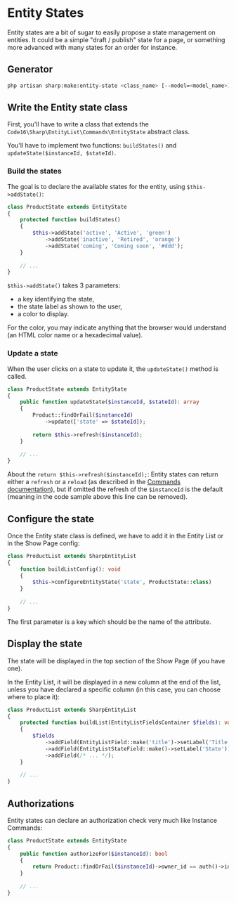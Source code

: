 # Entity States

Entity states are a bit of sugar to easily propose a state management on entities. It could be a simple "draft / publish" state for a page, or something more advanced with many states for an order for instance.

## Generator

```bash
php artisan sharp:make:entity-state <class_name> [--model=<model_name>]
```

## Write the Entity state class

First, you'll have to write a class that extends the `Code16\Sharp\EntityList\Commands\EntityState` abstract class.

You'll have to implement two functions: `buildStates()` and `updateState($instanceId, $stateId)`.

### Build the states

The goal is to declare the available states for the entity, using `$this->addState()`:

```php
class ProductState extends EntityState
{
    protected function buildStates()
    {
        $this->addState('active', 'Active', 'green')
            ->addState('inactive', 'Retired', 'orange')
            ->addState('coming', 'Coming soon', '#ddd');
    }
    
    // ...
}
```

`$this->addState()` takes 3 parameters:
- a key identifying the state,
- the state label as shown to the user,
- a color to display.

For the color, you may indicate anything that the browser would understand (an HTML color name or a hexadecimal value).

### Update a state

When the user clicks on a state to update it, the `updateState()` method is called.

```php
class ProductState extends EntityState
{
    public function updateState($instanceId, $stateId): array
    {
        Product::findOrFail($instanceId)
            ->update(['state' => $stateId]);
    
        return $this->refresh($instanceId);
    }
    
    // ...
}
```

About the `return $this->refresh($instanceId);`: Entity states can return either a `refresh` or a `reload` (as described in the [Commands documentation](commands.md)), but if omitted the refresh of the `$instanceId` is the default (meaning in the code sample above this line can be removed).

## Configure the state

Once the Entity state class is defined, we have to add it in the Entity List or in the Show Page config:

```php
class ProductList extends SharpEntityList
{
    function buildListConfig(): void
    {
        $this->configureEntityState('state', ProductState::class)
    }
    
    // ...
}
```

The first parameter is a key which should be the name of the attribute.

## Display the state

The state will be displayed in the top section of the Show Page (if you have one).

In the Entity List, it will be displayed in a new column at the end of the list, unless you have declared a specific column (in this case, you can choose where to place it):

```php
class ProductList extends SharpEntityList
{
    protected function buildList(EntityListFieldsContainer $fields): void
    {
        $fields
            ->addField(EntityListField::make('title')->setLabel('Title'))
            ->addField(EntityListStateField::make()->setLabel('State'))
            ->addField(/* ... */);
    }
    
    // ...
}
```

## Authorizations

Entity states can declare an authorization check very much like Instance Commands:

```php
class ProductState extends EntityState
{
    public function authorizeFor($instanceId): bool 
    {
        return Product::findOrFail($instanceId)->owner_id == auth()->id();
    }
    
    // ...
}
```

